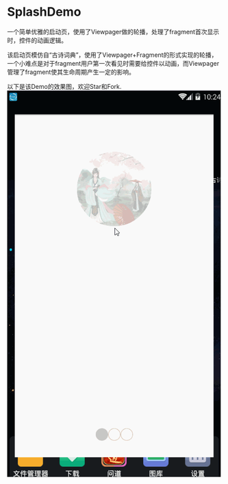 # SplashDemo
一个简单优雅的启动页，使用了Viewpager做的轮播，处理了fragment首次显示时，控件的动画逻辑。

该启动页模仿自“古诗词典”，使用了Viewpager+Fragment的形式实现的轮播，一个小难点是对于fragment用户第一次看见时需要给控件以动画，而Viewpager管理了fragment使其生命周期产生一定的影响。

以下是该Demo的效果图，欢迎Star和Fork.
![效果图](https://github.com/jakera123/SplashDemo/blob/master/ScreenShot/startup.gif) 
